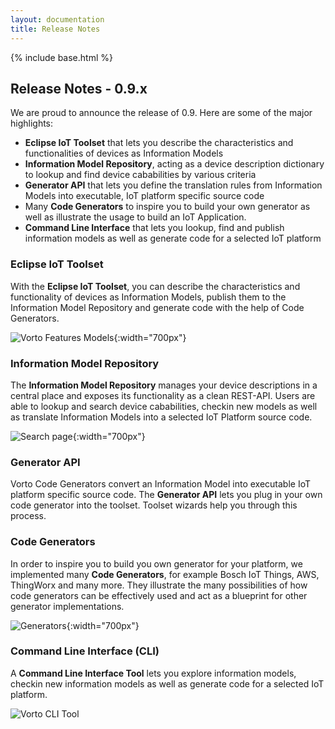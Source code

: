 ```yaml
---
layout: documentation
title: Release Notes
---
```

{% include base.html %}
## Release Notes - 0.9.x

We are proud to announce the release of 0.9. 
Here are some of the major highlights:

- **Eclipse IoT Toolset** that lets you describe the characteristics and functionalities of devices as Information Models
- **Information Model Repository**, acting as a device description dictionary to lookup and find device cababilities by various criteria
- **Generator API** that lets you define the translation rules from Information Models into executable, IoT platform specific source code
- Many **Code Generators** to inspire you to build your own generator as well as illustrate the usage to build an IoT Application.
- **Command Line Interface** that lets you lookup, find and publish information models as well as generate code for a selected IoT platform

### Eclipse IoT Toolset

With the **Eclipse IoT Toolset**, you can describe the characteristics and functionality of devices as Information Models, publish them to the Information Model Repository and generate code with the help of Code Generators.
  
  ![Vorto Features Models]({{base}}/img/documentation/vorto_features_models.png){:width="700px"}
  
### Information Model Repository

The **Information Model Repository** manages your device descriptions in a central place and exposes its functionality as a clean REST-API. Users are able to lookup and search device cababilities, checkin new models as well as translate Information Models into a selected IoT Platform source code.
     
  ![Search page]({{base}}/img/documentation/vorto_repository_search.png){:width="700px"}
  
### Generator API

Vorto Code Generators convert an Information Model into executable IoT platform specific source code. The **Generator API** lets you plug in your own code generator into the toolset. Toolset wizards help you through this process.
  
### Code Generators

In order to inspire you to build you own generator for your platform, we implemented many **Code Generators**, for example Bosch IoT Things, AWS, ThingWorx and many more. They illustrate the many possibilities of how code generators can be effectively used and act as a blueprint for other generator implementations.
  
  ![Generators]({{base}}/img/documentation/vorto_repository_generators.png){:width="700px"}
  
### Command Line Interface (CLI)

A **Command Line Interface Tool** lets you explore information models, checkin new information models as well as generate code for a selected IoT platform. 
  
  ![Vorto CLI Tool]({{base}}/img/documentation/vorto_features_cli_tool.png)
  

